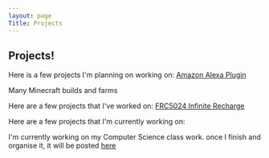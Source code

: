 ```yaml
---
layout: page
Title: Projects
---
```


## Projects!

Here is a few projects I'm planning on working on:
[Amazon Alexa Plugin](https://github.com/catarinaburghi/Cat-plugin-for-Alexa)

Many Minecraft builds and farms

Here are a few projects that I've worked on:
[FRC5024 Infinite Recharge](https://github.com/frc5024/InfiniteRecharge)

Here are a few projects that I'm currently working on:

I'm currently working on my Computer Science class work. once I finish and organise it, it will be posted [here](https://github.com/catarinaburghi/ICS3U)


